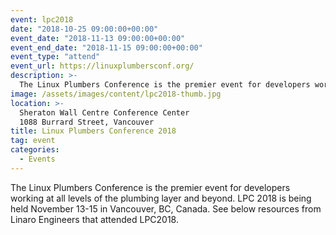 ```yaml
---
event: lpc2018
date: "2018-10-25 09:00:00+00:00"
event_date: "2018-11-13 09:00:00+00:00"
event_end_date: "2018-11-15 09:00:00+00:00"
event_type: "attend"
event_url: https://linuxplumbersconf.org/
description: >-
  The Linux Plumbers Conference is the premier event for developers working at all levels of the plumbing layer and beyond.  LPC 2018 is being held November 13-15 in Vancouver, BC, Canada. See below resources from Linaro Engineers that attended LPC2018.
image: /assets/images/content/lpc2018-thumb.jpg
location: >-
  Sheraton Wall Centre Conference Center
  1088 Burrard Street, Vancouver
title: Linux Plumbers Conference 2018
tag: event
categories:
  - Events
---
```

The Linux Plumbers Conference is the premier event for developers working at all levels of the plumbing layer and beyond.  LPC 2018 is being held November 13-15 in Vancouver, BC, Canada. See below resources from Linaro Engineers that attended LPC2018.
